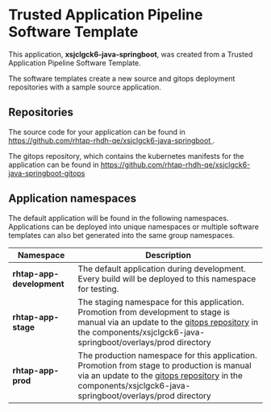 # Trusted Application Pipeline Software Template

This application, **xsjclgck6-java-springboot**, was created from a Trusted Application Pipeline Software Template.

The software templates create a new source and gitops deployment repositories with a sample source application. 

## Repositories

The source code for your application can be found in [https://github.com/rhtap-rhdh-qe/xsjclgck6-java-springboot ](https://github.com/rhtap-rhdh-qe/xsjclgck6-java-springboot ).
 
The gitops repository, which contains the kubernetes manifests for the application can be found in 
[https://github.com/rhtap-rhdh-qe/xsjclgck6-java-springboot-gitops ](https://github.com/rhtap-rhdh-qe/xsjclgck6-java-springboot-gitops ) 

## Application namespaces 

The default application will be found in the following namespaces. Applications can be deployed into unique namespaces or multiple software templates can also bet generated into the same group namespaces.  

|  Namespace   |  Description   |  
| -------- | -------- |   
| **rhtap-app-development** | The default application during development. Every build will be deployed to this namespace for testing. | 
| **rhtap-app-stage** | The staging namespace for this application. Promotion from development to stage is manual via an update to the [gitops repository](https://github.com/rhtap-rhdh-qe/xsjclgck6-java-springboot-gitops ) in the components/xsjclgck6-java-springboot/overlays/prod directory |  
| **rhtap-app-prod** | The production namespace for this application. Promotion from stage to production is manual via an update to the [gitops repository](https://github.com/rhtap-rhdh-qe/xsjclgck6-java-springboot-gitops ) in the components/xsjclgck6-java-springboot/overlays/prod directory | 